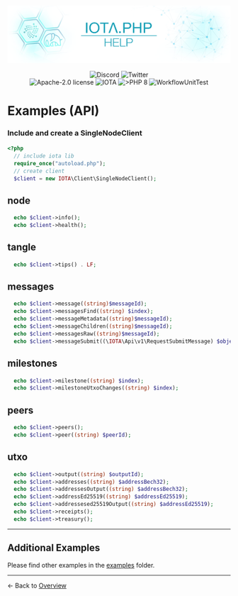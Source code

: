 ![IOTA.php](./images/IOTA_PHP_Banner_Interact_Help.png)

<p style="text-align:center;">
  <a href="https://discord.iota.org/" style="text-decoration:none;"><img src="https://img.shields.io/badge/Discord-9cf.svg?style=social&logo=discord" alt="Discord"></a>
  <a href="https://twitter.com/IOTAphp/" style="text-decoration:none;"><img src="https://img.shields.io/badge/Twitter-9cf.svg?style=social&logo=twitter" alt="Twitter"></a>
  <br>
  <a href="https://github.com/iota-community/iota.php/LICENSE" style="text-decoration:none;"><img src="https://img.shields.io/badge/license-Apache--2.0-green?style=flat-square" alt="Apache-2.0 license"></a>
  <a href="https://www.iota.org/" style="text-decoration:none;"><img src="https://img.shields.io/badge/IOTA-lightgrey?style=flat&logo=iota" alt="IOTA"></a>
  <a href="https://www.php.net/" style="text-decoration:none;"><img src="https://img.shields.io/badge/PHP->= 8.x-blue?style=flat-square&logo=php" alt=">PHP 8"></a>
  <img src="https://github.com/iota-community/iota.php/actions/workflows/phpunit.yml/badge.svg" alt="WorkflowUnitTest">
</p>

# Examples (API)

### Include and create a SingleNodeClient
```php
<?php
  // include iota lib
  require_once("autoload.php");
  // create client
  $client = new IOTA\Client\SingleNodeClient();
```

## node
```php
  echo $client->info();
  echo $client->health();
```
## tangle
```php
  echo $client->tips() . LF;
```
## messages
```php
  echo $client->message((string)$messageId);
  echo $client->messagesFind((string) $index);
  echo $client->messageMetadata((string)$messageId);
  echo $client->messageChildren((string)$messageId);
  echo $client->messagesRaw((string)$messageId);
  echo $client->messageSubmit((\IOTA\Api\v1\RequestSubmitMessage) $object);
```
## milestones
```php
  echo $client->milestone((string) $index);
  echo $client->milestoneUtxoChanges((string) $index);
```
## peers
```php
  echo $client->peers();
  echo $client->peer((string) $peerId);
```
## utxo
```php
  echo $client->output((string) $outputId);  
  echo $client->addresses((string) $addressBech32);
  echo $client->addressesOutput((string) $addressBech32);
  echo $client->addressEd25519((string) $addressEd25519);
  echo $client->addressesed25519Output((string) $addressEd25519);
  echo $client->receipts();
  echo $client->treasury();
```

<hr>

## Additional Examples
Please find other examples in the [examples](../examples) folder.


___

<- Back to [Overview](000_index.md)
